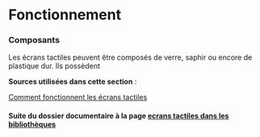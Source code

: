 # Fonctionnement #



### Composants

Les écrans tactiles peuvent être composés de verre, saphir ou encore de plastique dur. Ils possèdent 



**Sources utilisées dans cette section** :

[Comment fonctionnent les écrans tactiles](https://couleur-science.eu/?d=4e0bec--comment-fonctionne-un-ecran-tactile)


#### Suite du dossier documentaire à la page [ecrans tactiles dans les bibliothèques](ecranstactilesdanslesbibliothèques.md) 
